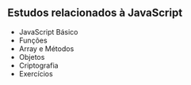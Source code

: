 ## Estudos relacionados à JavaScript

<ul>
  <li>JavaScript Básico</li>
  <li>Funções</li>
  <li>Array e Métodos</li>
  <li>Objetos</li>
  <li>Criptografia</li>
  <li>Exercícios</li>
</ul>
